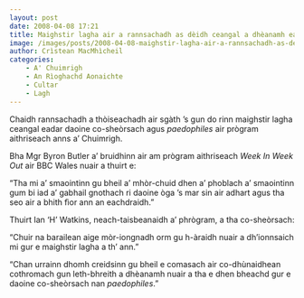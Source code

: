 ```yaml
---
layout: post
date: 2008-04-08 17:21
title: Maighstir lagha air a rannsachadh as dèidh ceangal a dhèanamh eadar daoine co-sheòrsach agus paedophiles
image: /images/posts/2008-04-08-maighstir-lagha-air-a-rannsachadh-as-deidh-ceangal-a-dheanamh-eadar-co-ghneithich-agus-paedophiles.webp
author: Crìstean MacMhìcheil
categories:
    - A' Chuimrigh
    - An Rìoghachd Aonaichte
    - Cultar
    - Lagh
---
```


Chaidh rannsachadh a thòiseachadh air sgàth ’s gun do rinn maighstir lagha ceangal eadar daoine co-sheòrsach agus *paedophiles* air prògram aithriseach anns a’ Chuimrigh.

Bha Mgr Byron Butler a’ bruidhinn air am prògram aithriseach *Week In Week Out* air BBC Wales nuair a thuirt e:

“Tha mi a’ smaointinn gu bheil a’ mhòr-chuid dhen a’ phoblach a’ smaointinn gum bi iad a’ gabhail gnothach ri daoine òga ’s mar sin air adhart agus tha seo air a bhith fìor ann an eachdraidh.”

Thuirt Ian ‘H’ Watkins, neach-taisbeanaidh a’ phrògram, a tha co-sheòrsach:

“Chuir na barailean aige mòr-iongnadh orm gu h-àraidh nuair a dh’ionnsaich mi gur e maighstir lagha a th’ ann.”

“Chan urrainn dhomh creidsinn gu bheil e comasach air co-dhùnaidhean cothromach gun leth-bhreith a dhèanamh nuair a tha e dhen bheachd gur e daoine co-sheòrsach nan *paedophiles*.”
